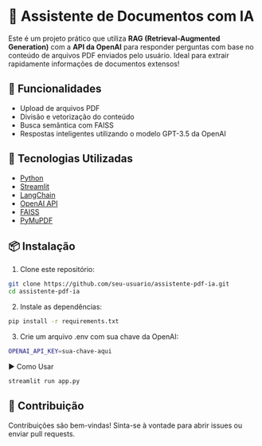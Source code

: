 # 🤖 Assistente de Documentos com IA

Este é um projeto prático que utiliza **RAG (Retrieval-Augmented Generation)** com a **API da OpenAI** para responder perguntas com base no conteúdo de arquivos PDF enviados pelo usuário. Ideal para extrair rapidamente informações de documentos extensos!

## 🧠 Funcionalidades

- Upload de arquivos PDF
- Divisão e vetorização do conteúdo
- Busca semântica com FAISS
- Respostas inteligentes utilizando o modelo GPT-3.5 da OpenAI

## 🚀 Tecnologias Utilizadas

- [Python](https://www.python.org/)
- [Streamlit](https://streamlit.io/)
- [LangChain](https://www.langchain.com/)
- [OpenAI API](https://platform.openai.com/)
- [FAISS](https://github.com/facebookresearch/faiss)
- [PyMuPDF](https://pymupdf.readthedocs.io/)

## 📦 Instalação

1. Clone este repositório:

```bash
git clone https://github.com/seu-usuario/assistente-pdf-ia.git
cd assistente-pdf-ia
```

2. Instale as dependências:

```bash
pip install -r requirements.txt
```

3. Crie um arquivo .env com sua chave da OpenAI:

```bash
OPENAI_API_KEY=sua-chave-aqui
```

▶️ Como Usar

```bash
streamlit run app.py
```
## 🤝 Contribuição
Contribuições são bem-vindas! Sinta-se à vontade para abrir issues ou enviar pull requests.
